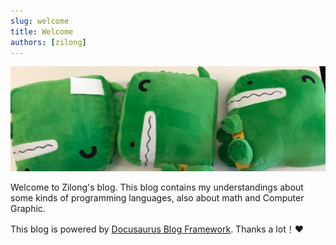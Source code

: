 ```yaml
---
slug: welcome
title: Welcome
authors: [zilong]
---
```


![Docusaurus Plushie](./docusaurus-plushie-banner.jpeg)

Welcome to Zilong's blog. This blog contains my understandings about some kinds of programming languages, also about math and Computer Graphic.

This blog is powered by [Docusaurus Blog Framework](https://docusaurus.io). Thanks a lot！❤
